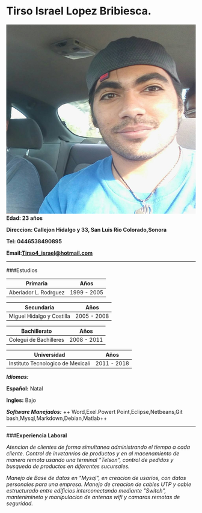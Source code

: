 # Tirso Israel Lopez Bribiesca. 

![](https://github.com/Tirso4/Curriculum-Vitae/blob/master/Foto.jpg)
**Edad: 23 años**

**Direccion: Callejon Hidalgo y 33, San Luis Rio Colorado,Sonora**

**Tel: 0446538490895**

**Email:Tirso4_israel@hotmail.com**


***
###Estudios

| Primaria| Años |
|--------|--------|
|  Aberlador L. Rodrguez  |  1999 - 2005      |

| Secundaria | Años|
|--------|--------|
| Miguel Hidalgo y Costilla   | 2005 - 2008       |

| Bachillerato | Años |
|--------|--------|
|     Colegui de Bachilleres   | 2008 - 2011       |

| Universidad| Años |
|--------|--------|
|   Instituto Tecnologico de Mexicali   |   2011 - 2018     |


***Idiomas:***

**Español:** Natal

**Ingles:** Bajo

***Software Manejados:***
++ Word,Exel.Powert Point,Eclipse,Netbeans,Git bash,Mysql,Markdown,Debian,Matlab++


***

###**Experiencia Laboral**

*Atencion de clientes de forma simultanea administrando el tiempo a cada cliente. Control de invetanrios de productos y en al macenamiento de manera remota usando una terminal "Telson", control de pedidos y busqueda de productos en diferentes sucursales.*

*Manejo de Base de datos en "Mysql", en creacion de usarios, con datos personales para una empresa. Manejo de creacion de cables UTP y cable estructurado entre edificios interconectando mediante "Switch", mantenimineto y manipulacion de antenas wifi y camaras remotas de seguridad.*








